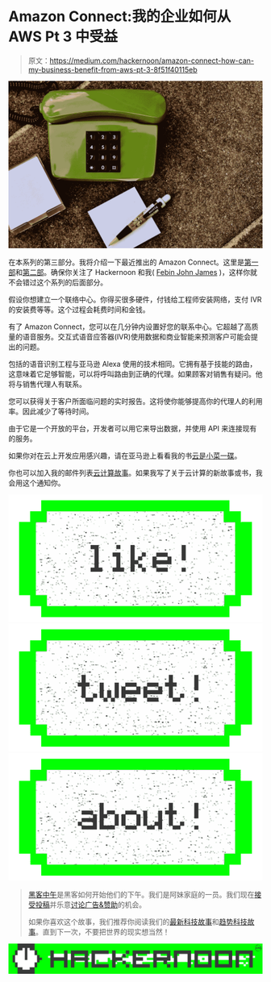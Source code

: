 # Amazon Connect:我的企业如何从 AWS Pt 3 中受益

> 原文：<https://medium.com/hackernoon/amazon-connect-how-can-my-business-benefit-from-aws-pt-3-8f51f40115eb>

![](img/2423184deb0b832f0f8dcbe1d4dbcd58.png)

在本系列的第三部分。我将介绍一下最近推出的 Amazon Connect。这里是[第一部](https://hackernoon.com/how-can-my-business-benefit-from-aws-pt-1-214220b996ce)和[第二部](https://hackernoon.com/how-can-my-business-benefit-from-aws-pt-2-which-storage-service-to-use-7723e4bd5f16)。确保你关注了 Hackernoon 和我( [Febin John James](https://medium.com/u/75a616711f4e?source=post_page-----8f51f40115eb--------------------------------) )，这样你就不会错过这个系列的后面部分。

假设你想建立一个联络中心。你得买很多硬件，付钱给工程师安装网络，支付 IVR 的安装费等等。这个过程会耗费时间和金钱。

有了 Amazon Connect，您可以在几分钟内设置好您的联系中心。它超越了高质量的语音服务。交互式语音应答器(IVR)使用数据和商业智能来预测客户可能会提出的问题。

包括的语音识别工程与亚马逊 Alexa 使用的技术相同。它拥有基于技能的路由，这意味着它足够智能，可以将呼叫路由到正确的代理。如果顾客对销售有疑问。他将与销售代理人有联系。

您可以获得关于客户所面临问题的实时报告。这将使你能够提高你的代理人的利用率。因此减少了等待时间。

由于它是一个开放的平台，开发者可以用它来导出数据，并使用 API 来连接现有的服务。

如果你对在云上开发应用感兴趣，请在亚马逊上看看我的书[云是小菜一碟](http://amzn.to/2n03pzO)。

你也可以加入我的邮件列表[云计算故事](http://eepurl.com/cHet9j)。如果我写了关于云计算的新故事或书，我会用这个通知你。

[![](img/50ef4044ecd4e250b5d50f368b775d38.png)](http://bit.ly/HackernoonFB)[![](img/979d9a46439d5aebbdcdca574e21dc81.png)](https://goo.gl/k7XYbx)[![](img/2930ba6bd2c12218fdbbf7e02c8746ff.png)](https://goo.gl/4ofytp)

> [黑客中午](http://bit.ly/Hackernoon)是黑客如何开始他们的下午。我们是阿妹家庭的一员。我们现在[接受投稿](http://bit.ly/hackernoonsubmission)并乐意[讨论广告&赞助](mailto:partners@amipublications.com)的机会。
> 
> 如果你喜欢这个故事，我们推荐你阅读我们的[最新科技故事](http://bit.ly/hackernoonlatestt)和[趋势科技故事](https://hackernoon.com/trending)。直到下一次，不要把世界的现实想当然！

![](img/be0ca55ba73a573dce11effb2ee80d56.png)